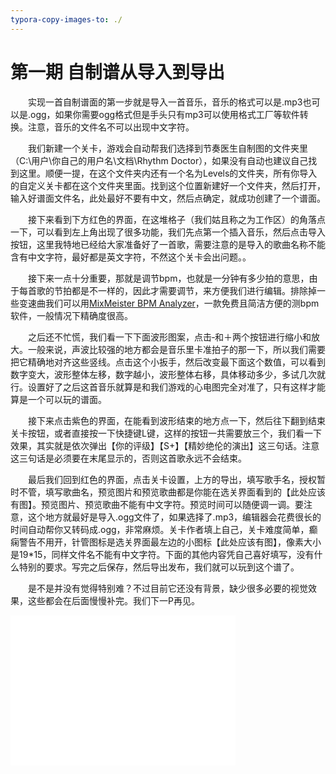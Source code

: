 ```yaml
---
typora-copy-images-to: ./
---
```


# 第一期    自制谱从导入到导出



　　实现一首自制谱面的第一步就是导入一首音乐，音乐的格式可以是.mp3也可以是.ogg，如果你需要ogg格式但是手头只有mp3可以使用格式工厂等软件转换。注意，音乐的文件名不可以出现中文字符。

　　我们新建一个关卡，游戏会自动帮我们选择到节奏医生自制图的文件夹里（C:\用户\你自己的用户名\文档\Rhythm Doctor），如果没有自动也建议自己找到这里。顺便一提，在这个文件夹内还有一个名为Levels的文件夹，所有你导入的自定义关卡都在这个文件夹里面。找到这个位置新建好一个文件夹，然后打开，输入好谱面文件名，此处最好不要有中文，然后点确定，就成功创建了一个谱面。

　　接下来看到下方红色的界面，在这堆格子（我们姑且称之为工作区）的角落点一下，可以看到左上角出现了很多功能，我们先点第一个插入音乐，然后点击导入按钮，这里我特地已经给大家准备好了一首歌，需要注意的是导入的歌曲名称不能含有中文字符，最好都是英文字符，不然这个关卡会出问题。。

　　接下来一点十分重要，那就是调节bpm，也就是一分钟有多少拍的意思，由于每首歌的节拍都是不一样的，因此才需要调节，来方便我们进行编辑。排除掉一些变速曲我们可以用[MixMeister BPM Analyzer](https://mixmeister-bpm-analyzer.en.softonic.com/)，一款免费且简洁方便的测bpm软件，一般情况下精确度很高。

　　之后还不忙慌，我们看一下下面波形图案，点击‐和＋两个按钮进行缩小和放大。一般来说，声波比较强的地方都会是音乐里卡准拍子的那一下，所以我们需要把它精确地对齐这些竖线。点击这个小扳手，然后改变最下面这个数值，可以看到数字变大，波形整体左移，数字越小，波形整体右移，具体移动多少，多试几次就行。设置好了之后这首音乐就算是和我们游戏的心电图完全对准了，只有这样才能算是一个可以玩的谱面。

　　接下来点击紫色的界面，在能看到波形结束的地方点一下，然后往下翻到结束关卡按钮，或者直接按一下快捷键L键，这样的按钮一共需要放三个，我们看一下效果，其实就是依次弹出【你的评级】【S+】【精妙绝伦的演出】这三句话。注意这三句话是必须要在末尾显示的，否则这首歌永远不会结束。

　　最后我们回到红色的界面，点击关卡设置，上方的导出，填写歌手名，授权暂时不管，填写歌曲名，预览图片和预览歌曲都是你能在选关界面看到的【此处应该有图】。预览图片、预览歌曲不能有中文字符。预览时间可以随便调一调。要注意，这个地方就最好是导入.ogg文件了，如果选择了.mp3，编辑器会花费很长的时间自动帮你又转码成.ogg，非常麻烦。关卡作者填上自己，关卡难度简单，癫痫警告不用开，针管图标是选关界面最左边的小图标【此处应该有图】，像素大小是19*15，同样文件名不能有中文字符。下面的其他内容凭自己喜好填写，没有什么特别的要求。写完之后保存，然后导出发布，我们就可以玩到这个谱了。

　　是不是并没有觉得特别难？不过目前它还没有背景，缺少很多必要的视觉效果，这些都会在后面慢慢补完。我们下一P再见。



<iframe width="360" height="240" src="//player.bilibili.com/player.html?aid=588257664&bvid=BV1GB4y1u7si&cid=345441185&page=1" scrolling="no" border="0" frameborder="no" framespacing="0" allowfullscreen="true"> </iframe>
